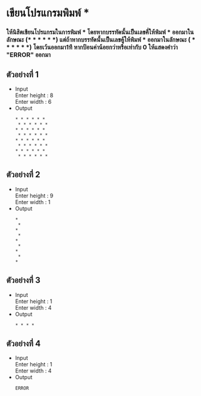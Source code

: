 # เขียนโปรแกรมพิมพ์ *

### ให้นิสิตเขียนโปรแกรมในการพิมพ์ * โดยหากบรรทัดนั้นเป็นเลขคี่ให้พิมพ์ * ออกมาในลักษณะ (* * * * * *) แต่ถ้าหากบรรทัดนั้นเป็นเลขคู้ให้พิมพ์ * ออกมาในลักษณะ ( * * * * * *) โดยเว้นออกมา1ที หากป้อนค่าน้อยกว่าหรือเท่ากับ 0 ให้แสดงคำว่า "ERROR" ออกมา 
## ตัวอย่างที่ 1
- Input  
    Enter height : 8  
    Enter width : 6 
- Output  
    ```
    * * * * * *  
     * * * * * *  
    * * * * * *  
     * * * * * *  
    * * * * * *  
     * * * * * *  
    * * * * * *  
     * * * * * *  
## ตัวอย่างที่ 2
- Input   
    Enter height : 9  
    Enter width : 1
- Output   
    ```
    *  
     *  
    *  
     *   
    *  
     *  
    *  
     *  
    * 
## ตัวอย่างที่ 3  
- Input   
    Enter height : 1  
    Enter width : 4 
- Output 
    ```
    * * * *  
## ตัวอย่างที่ 4  
- Input   
    Enter height : 1  
    Enter width : 4  
- Output 
    ```
    ERROR  